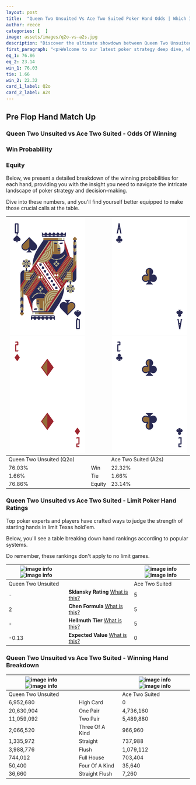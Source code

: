```yaml
---
layout: post
title:  "Queen Two Unsuited Vs Ace Two Suited Poker Hand Odds | Which Is The Better Hand In Poker? A Complete Guide"
author: reece
categories: [  ]
image: assets/images/q2o-vs-a2s.jpg
description: "Discover the ultimate showdown between Queen Two Unsuited and Ace Two Suited in poker! Uncover the odds, strategies, and scenarios where one hand triumphs over the other. Get ready to up your poker game with this thrilling analysis."
first_paragraph: "<p>Welcome to our latest poker strategy deep dive, where we're pitting two distinct hands against each other in a high-stakes showdown: Queen Two Unsuited vs Ace Two Suited.</p><p>In the dynamic world of poker, every decision counts, and knowing which hand holds the upper hand is key to your success at the table.</p><p>In this article, we'll dissect these two hands, explore the scenarios where one dominates the other, and equip you with the knowledge to make strategic choices that can tip the odds in your favor.</p><p>Get ready to unravel the intriguing dynamics of these poker hands and elevate your game to new heights.</p>"
eq_1: 76.86
eq_2: 23.14
win_1: 76.03
tie: 1.66
win_2: 22.32
card_1_label: Q2o
card_2_label: A2s
---
```




[comment]: # (sp0)

## Pre Flop Hand Match Up

<div class="table hand-ratings" markdown="1"> 



### Queen Two Unsuited vs Ace Two Suited - Odds Of Winning


  
<div class="row graphs"> 
<div class="col-lg-6">
    <h3>Win Probablility</h3>
    <canvas id="WinChart"></canvas>
</div>
<div class="col-lg-6">
    <h3>Equity</h3>
    <canvas id="EquityChart"></canvas>
</div>
</div>

  Below, we present a detailed breakdown of the winning probabilities for each hand, providing you with the insight you need to navigate the intricate landscape of poker strategy and decision-making. 

Dive into these numbers, and you'll find yourself better equipped to make those crucial calls at the table.


    
| ![image info](assets/images/hand1/q.png) ![image info](assets/images/hand1/2o.png) |  | ![image info](assets/images/hand2/a.png) ![image info](assets/images/hand2/2.png) |
| -------- | -------- | -------- |
| Queen Two Unsuited (Q2o) |  | Ace Two Suited (A2s) |
| 76.03% | Win | 22.32% |
| 1.66% | Tie | 1.66% |
| 76.86% | Equity | 23.14% |




[comment]: # (sp1)



### Queen Two Unsuited vs Ace Two Suited - Limit Poker Hand Ratings

Top poker experts and players have crafted ways to judge the strength of starting hands in limit Texas hold'em. 

Below, you'll see a table breaking down hand rankings according to popular systems. 

Do remember, these rankings don't apply to no limit games.


    
| ![image info](https://www.riverpairs.com/assets/images/hand1/q.png) ![image info](https://www.riverpairs.com/assets/images/hand1/2o.png) |  | ![image info](https://www.riverpairs.com/assets/images/hand2/a.png) ![image info](https://www.riverpairs.com/assets/images/hand2/2.png) |
| -------- | -------- | -------- |
| Queen Two Unsuited |  | Ace Two Suited |
| - | **Sklansky Rating** [What is this?](/sklansky-rating-explained) | 5 |
| 2 | **Chen Formula** [What is this?](/chen-formula-explained) | 5 |
| - | **Hellmuth Tier** [What is this?](/Hellmuth-tier-explained) | 5 |
| -0.13 | **Expected Value** [What is this?](/expected-value-explained) | 0 |




[comment]: # (sp2)



### Queen Two Unsuited vs Ace Two Suited - Winning Hand Breakdown


    
| ![image info](https://www.riverpairs.com/assets/images/hand1/q.png) ![image info](https://www.riverpairs.com/assets/images/hand1/2o.png) |  | ![image info](https://www.riverpairs.com/assets/images/hand2/a.png) ![image info](https://www.riverpairs.com/assets/images/hand2/2.png) |
| -------- | -------- | -------- |
| Queen Two Unsuited |  | Ace Two Suited |
| 6,952,680 | High Card | 0 |
| 20,630,904 | One Pair | 4,736,160 |
| 11,059,092 | Two Pair | 5,489,880 |
| 2,066,520 | Three Of A Kind | 966,960 |
| 1,335,972 | Straight | 737,988 |
| 3,988,776 | Flush | 1,079,112 |
| 744,012 | Full House | 703,404 |
| 50,400 | Four Of A Kind | 35,640 |
| 36,660 | Straight Flush | 7,260 |




[comment]: # (sp3)



</div>

[comment]: # (sp4)



[comment]: # (sp5)

